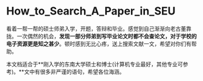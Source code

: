 How_to_Search_A_Paper_in_SEU
=============================
看着一帮一帮的硕士师弟入学，开题，答辩和毕业。感觉到自己渐渐向老古董靠拢。一次偶然的机会，**发现一部分师弟到写毕业论文时都不会查论文，对于学校的电子资源更是知之甚少**。顿时感到无比心疼，送上搜索文献一文，希望对你们有帮助。

本文档适合于**刚入学的东南大学硕士和博士(计算机专业最好，其他专业可参考)。**文中有很多非严谨的语句，希望各位海涵。



